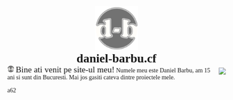 <div style="text-align:center;"><img src="/favicon.png?" width="100px"></div>
<h1 style="font-family:'Cooper Black';text-align:center;">daniel-barbu.cf</h1>

<img id="flagCounter" src="https://s05.flagcounter.com/count/b59h/bg_FFFFFF/txt_000000/border_CCCCCC/columns_1/maxflags_3/viewers_0/labels_1/pageviews_0/flags_0/percent_0/" border="0" align="right" style="padding-top:5px">

<span style="line-height:0;">
  <img src="/favicon.png?" width="16px"> 
  <span style="font-size:140%;">Bine ati venit pe site-ul meu!</span>  
  Numele meu este Daniel Barbu, am 15 ani si sunt din Bucuresti. Mai jos gasiti cateva dintre proiectele mele.
</span>
<h1></h1>

a62

<script>
  var link=document.createElement("link");
  link.rel="icon";
  link.href="/favicon.png?";
  document.getElementsByTagName("head")[0].appendChild(link);
  document.getElementsByTagName("h1")[0].remove();
  if(window.screen.height>window.screen.width) {document.getElementById("flagCounter").src="https://s05.flagcounter.com/count/b59h/bg_FFFFFF/txt_000000/border_CCCCCC/columns_4/maxflags_4/viewers_0/labels_1/pageviews_0/flags_0/percent_0/";}
</script>
<style>
  @font-face {font-family:'Cooper Black'; src:url(CooperBlack2.woff);}
  @font-face {font-family:'Lucida Sans Unicode'; src:url(LucidaSansUnicode.woff);}
  body {font-family:"Lucida Sans Unicode";}
  h1 {margin:0 !important;padding:0 !important;}
</style>
